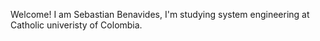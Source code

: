 Welcome!
I am Sebastian Benavides, I'm studying system engineering at Catholic univeristy of Colombia.

